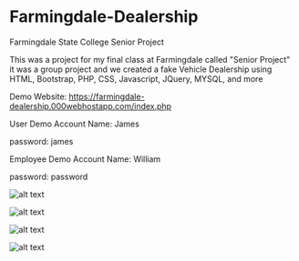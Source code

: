 # Farmingdale-Dealership
Farmingdale State College Senior Project

This was a project for my final class at Farmingdale called "Senior Project" it was a group project and we created a fake Vehicle Dealership using HTML, Bootstrap, PHP, CSS, Javascript, JQuery, MYSQL, and more

Demo Website: https://farmingdale-dealership.000webhostapp.com/index.php

User Demo Account Name: James

password: james

Employee Demo Account Name: William

password: password

![alt text](https://i.imgur.com/VTqXNvM.jpg)

![alt text](https://i.imgur.com/53ywWcQ.png)

![alt text](https://i.imgur.com/XkpocVQ.png)

![alt text](https://i.imgur.com/Iewtcnc.png)
